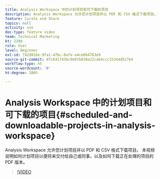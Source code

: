 ```yaml
---
title: Analysis Workspace 中的计划项目和可下载的项目
description: Analysis Workspace 允许您计划项目并以 PDF 和 CSV 格式下载项目。 本视频说明如何计划项目以便将来交付给自己或同事，以及如何下载正在处理的项目的 PDF 版本。
feature: Curate and Share
topics: null
activity: use
doc-type: feature video
team: Technical Marketing
kt: 2298
role: User
level: Beginner
exl-id: 742d81be-9fa1-47bc-8afe-a4ce0b4763e9
source-git-commit: 8fc641743bc9e07b838a22ca64ccc15344d52764
workflow-type: ht
source-wordcount: '0'
ht-degree: 100%

---
```


# Analysis Workspace 中的计划项目和可下载的项目{#scheduled-and-downloadable-projects-in-analysis-workspace}

Analysis Workspace 允许您计划项目并以 PDF 和 CSV 格式下载项目。 本视频说明如何计划项目以便将来交付给自己或同事，以及如何下载正在处理的项目的 PDF 版本。

>[!VIDEO](https://video.tv.adobe.com/v/24709/?quality=12&learn=on)
